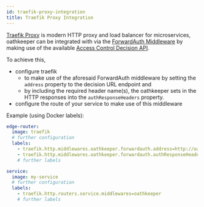 ```yaml
---
id: traefik-proxy-integration
title: Traefik Proxy Integration
---
```


[Traefik Proxy](https://doc.traefik.io/traefik/) is modern HTTP proxy and load balancer for microservices, oathkeeper can be integrated with via the [ForwardAuth Middleware](https://doc.traefik.io/traefik/middlewares/http/forwardauth/) by making use of the available [Access Control Decision API](index.md#access-control-decision-api).

To achieve this,
* configure traefik
  * to make use of the aforesaid ForwardAuth middleware by setting the `address` property to the decision URL endpoint and
  * by including the required header name(s), the oathkeeper sets in the HTTP responses into the `authResponseHeaders` property.
* configure the route of your service to make use of this middleware

Example (using Docker labels):

```.yaml
edge-router:
  image: traefik
  # further configuration
  labels:
    - traefik.http.middlewares.oathkeeper.forwardauth.address=http://oathkeeper:4456/decisions
    - traefik.http.middlewares.oathkeeper.forwardauth.authResponseHeaders=X-Id-Token,Authorization
    # further labels

service:
  image: my-service
  # further configuration
  labels:
    - traefik.http.routers.service.middlewares=oathkeeper
    # further labels
```



